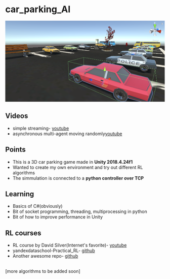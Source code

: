 # car_parking_AI


![img](/img/img.png)


## Videos 
- simple streaming- <a href="https://www.youtube.com/watch?v=WlMw43sX5mI">youtube</a>
- asynchronous multi-agent moving randomly<a href="https://youtu.be/pVMb0hQ7V7g">youtube</a>


## Points
- This is a 3D car parking game made in <b>Unity 2018.4.24f1</b> 
- Wanted to create my own environment and try out different RL algorithms
- The simmulation is connected to a <b>python controller over TCP</b>


## Learning
- Basics of C#(obviously)
- Bit of socket programming, threading, multiprocessing in python
- Bit of how to improve performance in Unity


## RL courses
- RL course by David Silver(Internet's favorite)- <a href="https://youtube.com/playlist?list=PLqYmG7hTraZDM-OYHWgPebj2MfCFzFObQ">youtube</a>
- yandexdataschool-Practical_RL- <a href="https://github.com/yandexdataschool/Practical_RL">github</a>
- Another awesome repo- <a href="https://github.com/higgsfield/RL-Adventure">github</a>


<br>[more algorithms to be added soon]
